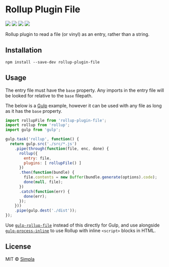 # Rollup Plugin File
[![][npm-badge]][npm-url] [![][travis-badge]][travis-url] [![][npmdeps-badge]][npmdeps-url] [![][npmdevdeps-badge]][npmdevdeps-url]


Rollup plugin to read a file (or vinyl) as an entry, rather than a string.

## Installation
```shell
npm install --save-dev rollup-plugin-file
```

## Usage
The entry file must have the `base` property. Any imports in the entry file will be looked for relative to the `base` filepath.

The below is a [Gulp][gulp] example, however it can be used with any file as long as it has the `base` property.

```js
import rollupFile from 'rollup-plugin-file';
import rollup from 'rollup';
import gulp from 'gulp';

gulp.task('rollup', function() {
  return gulp.src('./src/*.js')
    .pipe(through(function(file, enc, done) {
      rollup({
        entry: file,
        plugins: [ rollupFile() ]
      })
      .then(function(bundle) {
        file.contents = new Buffer(bundle.generate(options).code);
        done(null, file);
      })
      .catch(function(err) {
        done(err);
      });
    }))
    .pipe(gulp.dest('./dist'));
});
```

Use [`gulp-rollup-file`][gulp-rollup-file]
instead of this directly for Gulp, and use alongside [`gulp-process-inline`][gulp-process-inline] to use Rollup with inline `<script>` blocks in HTML.

## License

MIT © [Simpla](https://simpla.io)


[npm-badge]: https://img.shields.io/npm/v/rollup-plugin-file.svg
[npm-url]: https://npmjs.org/package/rollup-plugin-file
[travis-badge]: https://img.shields.io/travis/simplaio/rollup-plugin-file.svg
[travis-url]: https://travis-ci.org/simplaio/rollup-plugin-file
[npmdeps-badge]: https://img.shields.io/david/simplaio/rollup-plugin-file.svg
[npmdeps-url]: https://david-dm.org/simplaio/rollup-plugin-file
[npmdevdeps-badge]: https://img.shields.io/david/dev/simplaio/rollup-plugin-file.svg?theme=shields.io
[npmdevdeps-url]: https://david-dm.org/simplaio/rollup-plugin-file#info=devDependencies
[gulp]: http://gulpjs.com/
[gulp-rollup-file]: https://github.com/simplaio/gulp-rollup-file
[gulp-process-inline]: https://github.com/simplaio/gulp-process-inline
